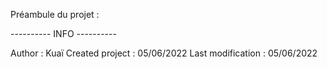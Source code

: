 Préambule du projet :



---------- INFO ----------

Author : Kuaï
Created project : 05/06/2022
Last modification : 05/06/2022